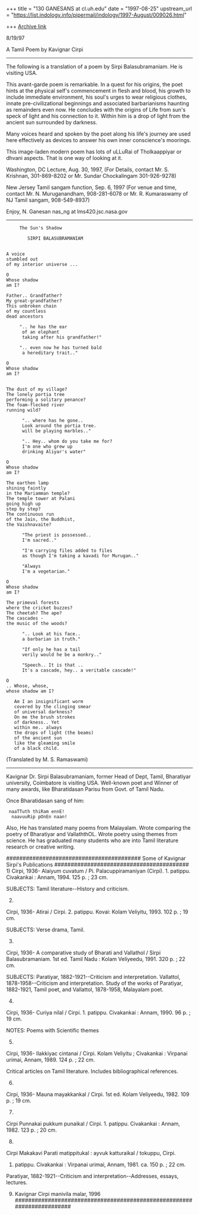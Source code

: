 +++
title = "130 GANESANS at cl.uh.edu"
date = "1997-08-25"
upstream_url = "https://list.indology.info/pipermail/indology/1997-August/009026.html"

+++
[Archive link](https://list.indology.info/pipermail/indology/1997-August/009026.html)



8/19/97

 A Tamil Poem by Kavignar Cirpi
**********************************

The following is a translation of a poem by Sirpi Balasubramaniam.
He is visiting USA.

This avant-garde poem is remarkable. In a quest for his
origins, the poet hints at the physical self's commencement
in flesh and blood, his growth to include immediate
environment, his soul's urges to wear religious
clothes, innate pre-civilizational beginnings and associated
barbarianisms haunting as remainders even now. He concludes with the
origins of Life from sun's speck of light and his connection to it.
Within him is a drop of light from the ancient sun surrounded by
darkness.

Many voices heard and spoken by the poet along his
life's journey are used here effectively as devices 
to answer his own inner conscience's moorings.

This image-laden modern poem has lots of uLLuRai of Tholkaappiyar 
or dhvani aspects. That is one way of looking at it.

Washington, DC Lecture, Aug. 30, 1997, 
(For Details, contact Mr. S. Krishnan, 301-869-8202
or Mr. Sundar Chockalingam 301-926-9278)

New Jersey Tamil sangam function, Sep. 6, 1997
(For venue and time, contact Mr. N. Muruganandham, 908-281-6078
or Mr. R. Kumaraswamy of NJ Tamil sangam, 908-549-8937)


Enjoy,
N. Ganesan
nas_ng at lms420.jsc.nasa.gov

***********************************************************************
         The Sun's Shadow

            SIRPI BALASUBRAMANIAM


    A voice
    stumbled out
    of my interior universe ...

    O
    Whose shadow 
    am I?

    Father.. Grandfather?
    My great-grandfather?
    This unbroken chain
    of my countless
    dead ancestors

         ".. he has the ear
          of an elephant
          taking after his grandfather!"

         ".. even now he has turned bald
          a hereditary trait.."

    O
    Whose shadow 
    am I?


    The dust of my village?
    The lonely portia tree
    performing a solitary penance?
    The foam-flecked river
    running wild?

          ".. where has he gone..
          Look around the portia tree.
          will be playing marbles.."

          ".. Hey.. whom do you take me for?
          I'm one who grew up
          drinking Aliyar's water"

    O
    Whose shadow 
    am I?

    The earthen lamp
    shining faintly
    in the Mariamman temple?
    The temple tower at Palani
    going high up
    step by step?
    The continuous run
    of the Jain, the Buddhist,
    the Vaishnavaite?

          "The priest is possessed..
          I'm sacred.."

          "I'm carrying files added to files
          as though I'm taking a kavadi for Murugan.."

          "Always
          I'm a vegetarian."

    O
    Whose shadow 
    am I?

    The primeval forests
    where the cricket buzzes?
    The cheetah? The ape?
    The cascades -
    the music of the woods?

          ".. Look at his face..
          a barbarian in truth."

          "If only he has a tail
          verily would he be a monkry.."

          "Speech.. It is that ..
          It's a cascade, hey.. a veritable cascade!"

    O
    .. Whose, whose,
    whose shadow am I?

       Am I an insignificant worm
       covered by the clinging smear
       of universal darkness?
       On me the brush strokes
       of darkness.. Yet
       within me.. always
       the drops of light (the beams)
       of the ancient sun
       like the gleaming smile
       of a black child.

(Translated by M. S. Ramaswami)    

***********************************************************************



Kavignar Dr. Sirpi Balasubramaniam, former Head of Dept, Tamil,
Bharatiyar university, Coimbatore is visiting USA.
Well-known poet and Winner of many awards, like Bharatidasan Parisu
from Govt. of Tamil Nadu.

Once Bharatidasan sang of him:

     naaTTuth thiRam ennE!
      naavuuRip pOnEn naan!

Also, He has translated many poems from Malayalam.
Wrote comparing the poetry of Bharatiyar and VallaththOL.
Wrote poetry using themes from science.
He has graduated many students who are into
Tamil literature research or creative writing.

#########################################
Some of Kavignar Sirpi's Publications
#########################################
1)
Cirpi, 1936-
  Alaiyum cuvatum / Pi. Palacuppiramaniyan (Cirpi).  1. patippu.
Civakankai : Annam, 1994.  125 p. ; 23 cm.

SUBJECTS:
  Tamil literature--History and criticism.


2) 
Cirpi, 1936-
  Atirai / Cirpi.  2. patippu.  Kovai: Kolam Veliyitu, 1993.  102
p. ; 19 cm.

SUBJECTS:
  Verse drama, Tamil.

3) 
Cirpi, 1936-
  A comparative study of Bharati and Vallathol / Sirpi Balasubramaniam.  1st
ed.  Tamil Nadu : Kolam Veliyeedu, 1991.  320 p. ; 22 cm.

SUBJECTS:
  Paratiyar, 1882-1921--Criticism and interpretation.
  Vallattol, 1878-1958--Criticism and interpretation.
  Study of the works of Paratiyar, 1882-1921, Tamil poet, and Vallattol,
    1878-1958, Malayalam poet.

4) 
Cirpi, 1936-
  Curiya nilal / Cirpi.  1. patippu.  Civakankai : Annam, 1990.  96 p. ;
19 cm.

NOTES:
  Poems with Scientific themes

5) 
Cirpi, 1936-
  Ilakkiyac cintanai / Cirpi. Kolam Veliyitu ;
Civakankai : Virpanai urimai, Annam, 1989.  124 p. ; 22 cm.

  Critical articles on Tamil literature.
  Includes bibliographical references.

6) 
Cirpi, 1936-
  Mauna mayakkankal / Cirpi.  1st ed.  Kolam Veliyeedu, 1982.
109 p. ; 19 cm.

7) 
Cirpi
  Punnakai pukkum punaikal / Cirpi.  1. patippu.  Civakankai : Annam,
1982.  123 p. ; 20 cm.

8)
Cirpi
Makakavi Parati matippitukal : ayvuk katturaikal / tokuppu, Cirpi.
1. patippu.  Civakankai : Virpanai
urimai, Annam, 1981.  ca. 150 p. ; 22 cm.

  Paratiyar, 1882-1921--Criticism and interpretation--Addresses, essays,
    lectures.


9) Kavignar Cirpi manivila malar, 1996
#######################################################################









